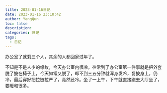 ```yaml
---
title: 2023-01-16日记
date: 2023-01-16 23:10:42
author: YangQun
toc: false
description:
categories: 日记
tags:
  - 日记
---
```


办公室了就剩三个人，其余的人都回家过年了。

不知是不是人少的缘故，今天办公室内很冷。往常到了办公室第一件事就是把外套脱了披在椅子上，今天如常又脱了，却不到三五分钟就浑身发冷，复披身上，仍冷，最后穿好把拉链拉严了，竟然还冷。坐了一上午，下午就直接跑去大厅坐了，要暖和很多。

